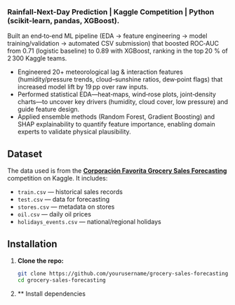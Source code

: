### Rainfall-Next-Day Prediction | Kaggle Competition |  Python (scikit-learn, pandas, XGBoost).

Built an end‑to‑end ML pipeline (EDA → feature engineering → model training/validation → automated CSV submission) that boosted ROC‑AUC from 0.71 (logistic baseline) to 0.89 with XGBoost, ranking in the top 20 % of 2 300 Kaggle teams.
- Engineered 20+ meteorological lag & interaction features (humidity/pressure trends, cloud–sunshine ratios, dew‑point flags) that increased model lift by 19 pp over raw inputs.
- Performed statistical EDA—heat‑maps, wind‑rose plots, joint‑density charts—to uncover key drivers (humidity, cloud cover, low pressure) and guide feature design.
- Applied ensemble methods (Random Forest, Gradient Boosting) and SHAP explainability to quantify feature importance, enabling domain experts to validate physical plausibility.

## Dataset

The data used is from the **[Corporación Favorita Grocery Sales Forecasting](https://www.kaggle.com/competitions/favorita-grocery-sales-forecasting)** competition on Kaggle. It includes:

- `train.csv` — historical sales records  
- `test.csv` — data for forecasting  
- `stores.csv` — metadata on stores  
- `oil.csv` — daily oil prices  
- `holidays_events.csv` — national/regional holidays

## Installation

1. **Clone the repo:**

   ```bash
   git clone https://github.com/yourusername/grocery-sales-forecasting.git
   cd grocery-sales-forecasting
   
2. ** Install dependencies
